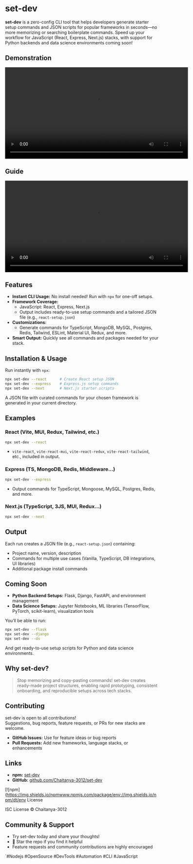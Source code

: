# set-dev

**set-dev** is a zero-config CLI tool that helps developers generate starter setup commands and JSON scripts for popular frameworks in seconds—no more memorizing or searching boilerplate commands. Speed up your workflow for JavaScript (React, Express, Next.js) stacks, with support for Python backends and data science environments coming soon!

## Demonstration

<video src="samples/demo_react.mp4" controls autoplay loop width="600">
  Your browser does not support the video tag.
</video>

## Guide

<video src="samples/manual.mp4" controls autoplay loop width="600">
  Your browser does not support the video tag.
</video>

## Features

- **Instant CLI Usage:** No install needed! Run with `npx` for one-off setups.
- **Framework Coverage:**
  - JavaScript: React, Express, Next.js
  - Output includes ready-to-use setup commands and a tailored JSON file (e.g., `react-setup.json`)
- **Customizations:**
  - Generate commands for TypeScript, MongoDB, MySQL, Postgres, Redis, Tailwind, ESLint, Material UI, Redux, and more.
- **Smart Output:** Quickly see all commands and packages needed for your stack.

## Installation & Usage

Run instantly with `npx`:

```bash
npx set-dev --react      # Create React setup JSON
npx set-dev --express    # Express.js setup commands
npx set-dev --next       # Next.js starter scripts
```

A JSON file with curated commands for your chosen framework is generated in your current directory.

## Examples

### React (Vite, MUI, Redux, Tailwind, etc.)

```bash
npx set-dev --react
```

- `vite-react`, `vite-react-mui`, `vite-react-redux`, `vite-react-tailwind`, etc., included in output.

### Express (TS, MongoDB, Redis, Middleware...)

```bash
npx set-dev --express
```

- Output commands for TypeScript, Mongoose, MySQL, Postgres, Redis, and more.

### Next.js (TypeScript, 3JS, MUI, Redux...)

```bash
npx set-dev --next
```

## Output

Each run creates a JSON file (e.g., `react-setup.json`) containing:

- Project name, version, description
- Commands for multiple use cases (Vanilla, TypeScript, DB integrations, UI libraries)
- Additional package install commands

## Coming Soon

- **Python Backend Setups:** Flask, Django, FastAPI, and environment management
- **Data Science Setups:** Jupyter Notebooks, ML libraries (TensorFlow, PyTorch, scikit-learn), visualization tools

You’ll be able to run:

```bash
npx set-dev --flask
npx set-dev --django
npx set-dev --ds
```

And get ready-to-use setup scripts for Python and data science environments.

## Why set-dev?

> Stop memorizing and copy-pasting commands! set-dev creates ready-made project structures, enabling rapid prototyping, consistent onboarding, and reproducible setups across tech stacks.

## Contributing

set-dev is open to all contributions!  
Suggestions, bug reports, feature requests, or PRs for new stacks are welcome.

- **GitHub Issues:** Use for feature ideas or bug reports
- **Pull Requests:** Add new frameworks, language stacks, or enhancements

## Links

- **npm:** [set-dev](https://www.npmjs.com/package/set-dev)
- **GitHub:** [github.com/Chaitanya-3012/set-dev](https://github.com/Chaitanya-3012/set-dev)

[![npm](https://img.shields.io/npmwww.npmjs.com/package/env://img.shields.io/npm/dt/env License

ISC License © Chaitanya-3012

## Community & Support

- Try set-dev today and share your thoughts!
- 🌟 Star the repo if you find it helpful
- Feature requests and community contributions are highly encouraged

`#Nodejs #OpenSource #DevTools #Automation #CLI #JavaScript
